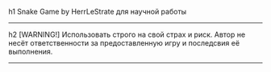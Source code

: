 h1 Snake Game by HerrLeStrate для научной работы 
*****
h2 [WARNING!] Использовать строго на свой страх и риск. Автор не несёт ответственности за предоставленную игру и последсвия её выполнения.
*****
